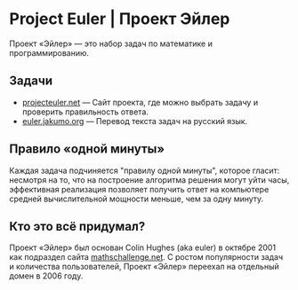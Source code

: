 # Project Euler | Проект Эйлер

Проект «Эйлер» — это набор задач по математике и программированию.

## Задачи

* [projecteuler.net](https://projecteuler.net/) — Сайт проекта, где можно выбрать задачу и проверить правильность ответа.
* [euler.jakumo.org](http://euler.jakumo.org/) — Перевод текста задач на русский язык.

## Правило «одной минуты»

Каждая задача подчиняется "правилу одной минуты", которое гласит: несмотря на то, что на построение алгоритма решения могут уйти часы, эффективная реализация позволяет получить ответ на компьютере средней вычислительной мощности меньше, чем за одну минуту.

## Кто это всё придумал?

Проект «Эйлер» был основан Colin Hughes (aka euler) в октябре 2001 как подраздел сайта [mathschallenge.net](https://mathschallenge.net). С ростом популярности задач и количества пользователей, Проект «Эйлер» переехал на отдельный домен в 2006 году.
